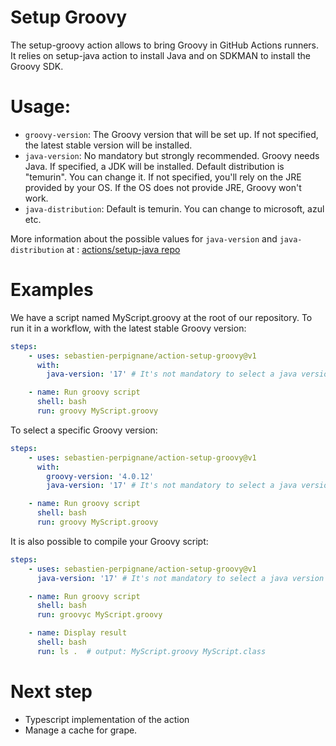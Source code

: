 # Setup Groovy

The setup-groovy action allows to bring Groovy in GitHub Actions runners. It relies on setup-java action to install Java and on SDKMAN to install the Groovy SDK.

# Usage:

  - `groovy-version`: The Groovy version that will be set up. If not specified, the latest stable version will be installed.
  - `java-version`: No mandatory but strongly recommended. Groovy needs Java. If specified, a JDK will be installed. Default distribution is "temurin". You can change it.
  If not specified, you'll rely on the JRE provided by your OS. If the OS does not provide JRE, Groovy won't work.
  - `java-distribution`: Default is temurin. You can change to microsoft, azul etc.

More information about the possible values for `java-version` and `java-distribution` at : [actions/setup-java repo](https://github.com/actions/setup-java) 

# Examples

We have a script named MyScript.groovy at the root of our repository. To run it in a workflow, with the latest stable Groovy version:

```yaml
steps:
    - uses: sebastien-perpignane/action-setup-groovy@v1
      with:
        java-version: '17' # It's not mandatory to select a java version but strongly recommended 

    - name: Run groovy script
      shell: bash
      run: groovy MyScript.groovy
```

To select a specific Groovy version:

```yaml
steps:
    - uses: sebastien-perpignane/action-setup-groovy@v1
      with:
        groovy-version: '4.0.12'
        java-version: '17' # It's not mandatory to select a java version but strongly recommended 

    - name: Run groovy script
      shell: bash
      run: groovy MyScript.groovy
```

It is also possible to compile your Groovy script:

```yaml
steps:
    - uses: sebastien-perpignane/action-setup-groovy@v1
      java-version: '17' # It's not mandatory to select a java version but strongly recommended 

    - name: Run groovy script
      shell: bash
      run: groovyc MyScript.groovy

    - name: Display result
      shell: bash
      run: ls .  # output: MyScript.groovy MyScript.class
```

# Next step

- Typescript implementation of the action
- Manage a cache for grape.